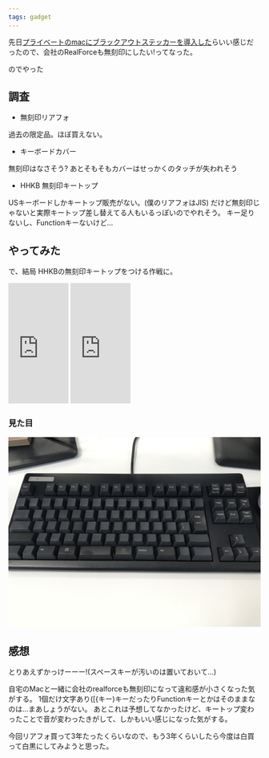```yaml
---
tags: gadget
---
```



先日[プライベートのmacにブラックアウトステッカーを導入した](https://taross-f.github.io/%E3%83%96%E3%83%A9%E3%83%83%E3%82%AF%E3%82%A2%E3%82%A6%E3%83%88%E3%82%B9%E3%83%86%E3%83%83%E3%82%AB%E3%83%BC%E3%81%BD%E3%81%A1%E3%81%A3%E3%81%9F/)らいい感じだったので、会社のRealForceも無刻印にしたい!ってなった。

のでやった



## 調査

* 無刻印リアフォ

過去の限定品。ほぼ買えない。

* キーボードカバー

無刻印はなさそう? あとそもそもカバーはせっかくのタッチが失われそう

* HHKB 無刻印キートップ

USキーボードしかキートップ販売がない。(僕のリアフォはJIS)
だけど無刻印じゃないと実際キートップ差し替えてる人もいるっぽいのでやれそう。
キー足りないし、Functionキーないけど…

## やってみた

で、結局 HHKBの無刻印キートップをつける作戦に。

<iframe style="width:120px;height:240px;" marginwidth="0" marginheight="0" scrolling="no" frameborder="0" src="https://rcm-fe.amazon-adsystem.com/e/cm?ref=qf_sp_asin_til&t=tarossf-22&m=amazon&o=9&p=8&l=as1&IS2=1&detail=1&asins=B00FQ5JPTQ&linkId=97759ccac0beedc453a8f4ec83a3ec4f&bc1=000000&lt1=_blank&fc1=333333&lc1=0066c0&bg1=ffffff&f=ifr">
    </iframe>
<iframe style="width:120px;height:240px;" marginwidth="0" marginheight="0" scrolling="no" frameborder="0" src="https://rcm-fe.amazon-adsystem.com/e/cm?ref=qf_sp_asin_til&t=tarossf-22&m=amazon&o=9&p=8&l=as1&IS2=1&detail=1&asins=B000EQHU6M&linkId=fa17cc6071d46d95a08501fc4f9824db&bc1=000000&lt1=_blank&fc1=333333&lc1=0066c0&bg1=ffffff&f=ifr">
    </iframe>

### 見た目


![無刻印Realforce](https://raw.githubusercontent.com/taross-f/taross-f.github.io/master/images/IMG_4450.JPG "無刻印Realforce")


## 感想

とりあえずかっけーーー!(スペースキーが汚いのは置いておいて…)

自宅のMacと一緒に会社のrealforceも無刻印になって違和感が小さくなった気がする。
1個だけ文字あり(\[{キー)キーだったりFunctionキーとかはそのままなのは…まあしょうがない。
あとこれは予想してなかったけど、キートップ変わったことで音が変わったきがして、しかもいい感じになった気がする。

今回リアフォ買って3年たったくらいなので、もう3年くらいしたら今度は白買って白黒にしてみようと思った。








